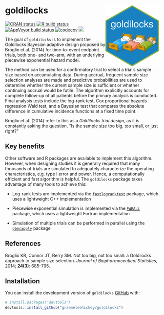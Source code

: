 
<!-- README.md is generated from README.Rmd. Please edit that file -->

# goldilocks <img src="man/figures/hex.png" width = "175" height = "200" align="right" />

<!-- badges: start -->

[![CRAN
status](https://www.r-pkg.org/badges/version/goldilocks)](https://CRAN.R-project.org/package=goldilocks)
[![R build
status](https://github.com/graemeleehickey/goldilocks/workflows/R-CMD-check/badge.svg)](https://github.com/graemeleehickey/goldilocks/actions)
[![AppVeyor build
status](https://ci.appveyor.com/api/projects/status/github/graemeleehickey/goldilocks?branch=main&svg=true)](https://ci.appveyor.com/project/graemeleehickey/goldilocks)
[![codecov](https://codecov.io/gh/graemeleehickey/goldilocks/branch/main/graph/badge.svg?token=9V6BH1Q4K3)](https://codecov.io/gh/graemeleehickey/goldilocks)
[![](https://cranlogs.r-pkg.org/badges/grand-total/goldilocks)](https://CRAN.R-project.org/package=goldilocks)
<!-- badges: end -->

The goal of `goldilocks` is to implement the Goldilocks Bayesian
adaptive design proposed by Broglio et al. (2014) for time-to-event
endpoint trials, both one- and two-arm, with an underlying piecewise
exponential hazard model.

The method can be used for a confirmatory trial to select a trial’s
sample size based on accumulating data. During accrual, frequent sample
size selection analyses are made and predictive probabilities are used
to determine whether the current sample size is sufficient or whether
continuing accrual would be futile. The algorithm explicitly accounts
for complete follow-up of all patients before the primary analysis is
conducted. Final analysis tests include the log-rank test, Cox
proportional hazards regression Wald test, and a Bayesian test that
compares the absolute difference in cumulative incidence functions at a
fixed time point.

Broglio et al. (2014) refer to this as a *Goldilocks trial design*, as
it is constantly asking the question, “Is the sample size too big, too
small, or just right?”

## Key benefits

Other software and R packages are available to implement this algorithm.
However, when designing studies it is generally required that many
thousands of trials are simulated to adequately characterize the
operating characteristics, e.g. type I error and power. Hence, a
computationally efficient and fast algorithm is helpful. The
`goldilocks` package takes advantage of many tools to achieve this:

  - Log-rank tests are implemented via the
    [`fastlogranktest`](https://CRAN.R-project.org/package=fastlogranktest)
    package, which uses a lightweight C++ implementation

  - Piecewise exponential simulation is implemented via the
    [`PWEALL`](https://CRAN.R-project.org/package=PWEALL) package, which
    uses a lightweight Fortran implementation

  - Simulation of multiple trials can be performed in parallel using the
    [`pbmcapply`](https://CRAN.R-project.org/package=pbmcapply) package

## References

Broglio KR, Connor JT, Berry SM. Not too big, not too small: a
Goldilocks approach to sample size selection. *Journal of
Biopharmaceutical Statistics*, 2014; **24(3)**: 685–705.

## Installation

You can install the development version of `goldilocks`
[GitHub](https://github.com/) with:

``` r
# install.packages("devtools")
devtools::install_github("graemeleehickey/goldilocks")
```
